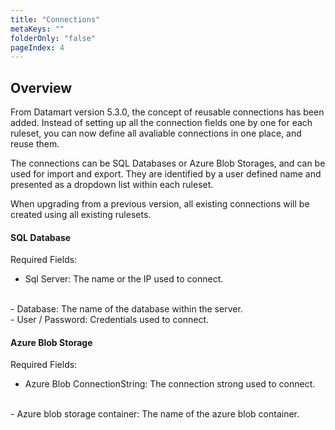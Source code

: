 ```yaml
---
title: "Connections"
metaKeys: ""
folderOnly: "false"
pageIndex: 4
---
```


## Overview

From Datamart version 5.3.0, the concept of reusable connections has been added. Instead of setting up all the connection fields one by one for each ruleset, you can now define all avaliable connections in one place, and reuse them.

The connections can be SQL Databases or Azure Blob Storages, and can be used for import and export. They are identified by a user defined name and presented as a dropdown list within each ruleset.

When upgrading from a previous version, all existing connections will be created using all existing rulesets.


#### SQL Database

Required Fields:
<br/>
- Sql Server: The name or the IP used to connect.
<br/>
- Database: The name of the database within the server.
<br/>
- User / Password: Credentials used to connect.

#### Azure Blob Storage

Required Fields:
<br/>
- Azure Blob ConnectionString: The connection strong used to connect.
<br/>
- Azure blob storage container: The name of the azure blob container.
